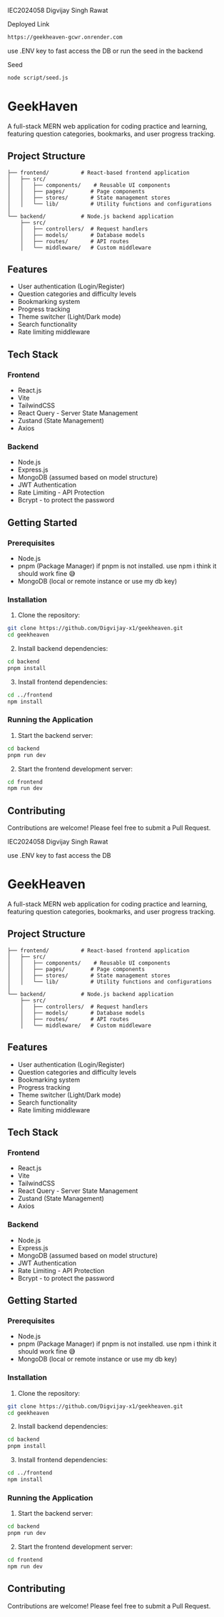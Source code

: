 IEC2024058 
Digvijay Singh Rawat 

Deployed Link 
```bash
https://geekheaven-gcwr.onrender.com
```

use .ENV key to fast access the DB or run the seed in the backend 

Seed
```bash
node script/seed.js
```


# GeekHaven

A full-stack MERN web application for coding practice and learning, featuring question categories, bookmarks, and user progress tracking.

## Project Structure

```
├── frontend/          # React-based frontend application
│   ├── src/
│   │   ├── components/    # Reusable UI components
│   │   ├── pages/        # Page components
│   │   ├── stores/       # State management stores
│   │   └── lib/          # Utility functions and configurations
│   
└── backend/           # Node.js backend application
    ├── src/
    │   ├── controllers/  # Request handlers
    │   ├── models/       # Database models
    │   ├── routes/       # API routes
    │   └── middleware/   # Custom middleware
```

## Features

- User authentication (Login/Register)
- Question categories and difficulty levels
- Bookmarking system
- Progress tracking
- Theme switcher (Light/Dark mode)
- Search functionality
- Rate limiting middleware

## Tech Stack

### Frontend
- React.js
- Vite
- TailwindCSS
- React Query - Server State Management
- Zustand (State Management)
- Axios

### Backend
- Node.js
- Express.js
- MongoDB (assumed based on model structure)
- JWT Authentication
- Rate Limiting - API Protection
- Bcrypt - to protect the password 

## Getting Started

### Prerequisites
- Node.js
- pnpm (Package Manager)  if pnpm is not installed. use npm i think it should work fine 😅
- MongoDB (local or remote instance or use my db key) 

### Installation

1. Clone the repository:
```bash
git clone https://github.com/Digvijay-x1/geekheaven.git
cd geekheaven
```

2. Install backend dependencies:
```bash
cd backend
pnpm install
```


3. Install frontend dependencies:
```bash
cd ../frontend
npm install
```

### Running the Application

1. Start the backend server:
```bash
cd backend
pnpm run dev
```

2. Start the frontend development server:
```bash
cd frontend
npm run dev
```

## Contributing

Contributions are welcome! Please feel free to submit a Pull Request.


IEC2024058 
Digvijay Singh Rawat 

use .ENV key to fast access the DB 


# GeekHeaven

A full-stack MERN web application for coding practice and learning, featuring question categories, bookmarks, and user progress tracking.

## Project Structure

```
├── frontend/          # React-based frontend application
│   ├── src/
│   │   ├── components/    # Reusable UI components
│   │   ├── pages/        # Page components
│   │   ├── stores/       # State management stores
│   │   └── lib/          # Utility functions and configurations
│   
└── backend/           # Node.js backend application
    ├── src/
    │   ├── controllers/  # Request handlers
    │   ├── models/       # Database models
    │   ├── routes/       # API routes
    │   └── middleware/   # Custom middleware
```

## Features

- User authentication (Login/Register)
- Question categories and difficulty levels
- Bookmarking system
- Progress tracking
- Theme switcher (Light/Dark mode)
- Search functionality
- Rate limiting middleware

## Tech Stack

### Frontend
- React.js
- Vite
- TailwindCSS
- React Query - Server State Management
- Zustand (State Management)
- Axios

### Backend
- Node.js
- Express.js
- MongoDB (assumed based on model structure)
- JWT Authentication
- Rate Limiting - API Protection
- Bcrypt - to protect the password 

## Getting Started

### Prerequisites
- Node.js
- pnpm (Package Manager)  if pnpm is not installed. use npm i think it should work fine 😅
- MongoDB (local or remote instance or use my db key) 

### Installation


1. Clone the repository:
```bash
git clone https://github.com/Digvijay-x1/geekheaven.git
cd geekheaven
```

2. Install backend dependencies:
```bash
cd backend
pnpm install
```


3. Install frontend dependencies:
```bash
cd ../frontend
npm install
```

### Running the Application

1. Start the backend server:
```bash
cd backend
pnpm run dev
```

2. Start the frontend development server:
```bash
cd frontend
npm run dev
```

## Contributing

Contributions are welcome! Please feel free to submit a Pull Request.

